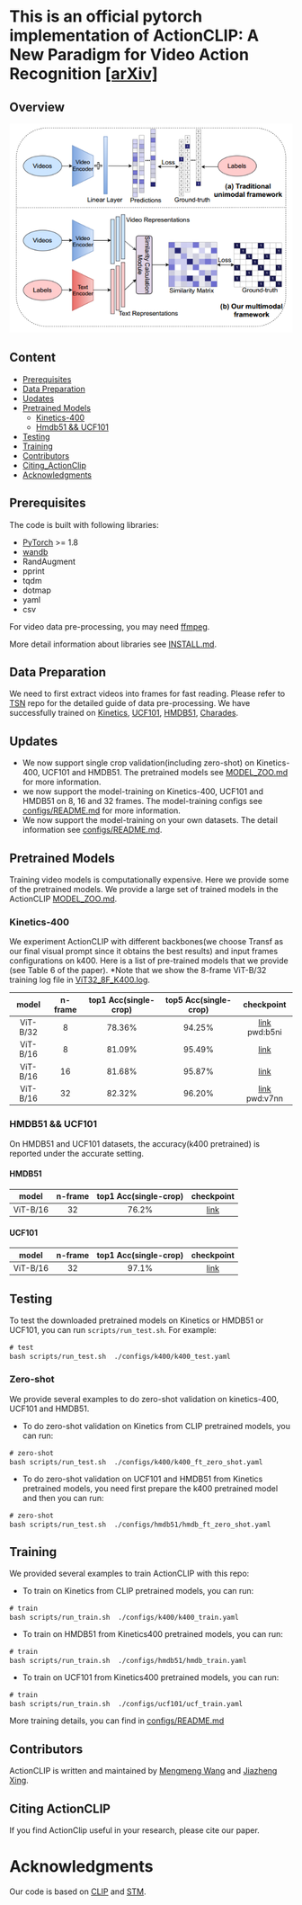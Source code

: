 # This is an official pytorch implementation of ActionCLIP: A New Paradigm for Video Action Recognition [[arXiv]](https://arxiv.org/abs/2109.08472)

## Overview

![ActionCLIP](ActionCLIP.png)

## Content 
 - [Prerequisites](#prerequisites)
- [Data Preparation](#data-preparation)
- [Uodates](#updates)
- [Pretrained Models](#pretrained-models)
  * [Kinetics-400](#kinetics-400)
  * [Hmdb51 && UCF101](#HMDB51&&UCF101)
- [Testing](#testing)
- [Training](#training)
- [Contributors](#Contributors)
- [Citing_ActionClip](#Citing_ActionCLIP)
- [Acknowledgments](#Acknowledgments)

## Prerequisites

The code is built with following libraries:

- [PyTorch](https://pytorch.org/) >= 1.8
- [wandb](https://wandb.ai/)
- RandAugment
- pprint
- tqdm
- dotmap
- yaml
- csv

For video data pre-processing, you may need [ffmpeg](https://www.ffmpeg.org/).

More detail information about libraries see [INSTALL.md](INSTALL.md).

## Data Preparation
We need to first extract videos into frames for fast reading. Please refer to [TSN](https://github.com/yjxiong/temporal-segment-networks) repo for the detailed guide of data pre-processing.
We have successfully trained on [Kinetics](https://deepmind.com/research/open-source/open-source-datasets/kinetics/), [UCF101](http://crcv.ucf.edu/data/UCF101.php), [HMDB51](http://serre-lab.clps.brown.edu/resource/hmdb-a-large-human-motion-database/),
[Charades](https://prior.allenai.org/projects/charades). 
 
## Updates
- We now support single crop validation(including zero-shot) on Kinetics-400, UCF101 and HMDB51. The pretrained models see [MODEL_ZOO.md](MODEL_ZOO.md) for more information.
- we now support the model-training on Kinetics-400, UCF101 and HMDB51 on 8, 16 and 32 frames. The model-training configs see [configs/README.md](configs/README.md) for more information.
- We now support the model-training on your own datasets. The detail information see  [configs/README.md](configs/README.md).

## Pretrained Models
Training video models is computationally expensive. Here we provide some of the pretrained models.
We provide a large set of trained models in the ActionCLIP [MODEL_ZOO.md](MODEL_ZOO.md).

### Kinetics-400
We experiment ActionCLIP with different backbones(we choose Transf as our final visual
prompt since it obtains the best results) and input frames configurations on k400. Here is a list of pre-trained models that we provide (see Table 6 of the paper).
*Note that we show the 8-frame ViT-B/32 training log file in [ViT32_8F_K400.log](logs/ViT32_8F_K400.log).


 | model             | n-frame     | top1 Acc(single-crop) | top5 Acc(single-crop)| checkpoint                                                   |
| :-----------------: | :-----------: | :-------------: |:-------------: |:---------------------------------------------------------: | 
|ViT-B/32 | 8 | 78.36%          | 94.25%|[link](https://pan.baidu.com/s/1NOKtVG6wxCrKvZ12IAofSQ) pwd:b5ni 
| ViT-B/16  | 8 |   81.09%    | 95.49% |[link]() 
| ViT-B/16 | 16 | 81.68%  | 95.87% |[link]() 
| ViT-B/16 | 32 |82.32%    | 96.20% |[link](https://pan.baidu.com/s/1t3wROD0rLHQkxB2yD7TTkA) pwd:v7nn                                                       


### HMDB51 && UCF101
On HMDB51 and UCF101 datasets, the accuracy(k400 pretrained) is reported under the accurate setting.

#### HMDB51
| model             | n-frame     | top1 Acc(single-crop) | checkpoint                                                   |
| :-----------------: | :-----------: | :-------------: |:---------------------------------------------------------: | 
|ViT-B/16 | 32 | 76.2%          | [link]() 

#### UCF101
| model             | n-frame     | top1 Acc(single-crop) | checkpoint                                                   |
| :-----------------: | :-----------: | :-------------: |:---------------------------------------------------------: | 
|ViT-B/16 | 32 | 97.1%          | [link]() 

## Testing 
To test the downloaded pretrained models on Kinetics or HMDB51 or UCF101, you can run `scripts/run_test.sh`. For example:
```
# test
bash scripts/run_test.sh  ./configs/k400/k400_test.yaml

```
### Zero-shot
We provide several examples to do zero-shot validation on kinetics-400, UCF101 and HMDB51.
- To do zero-shot validation on Kinetics from CLIP pretrained models, you can run:
```
# zero-shot
bash scripts/run_test.sh  ./configs/k400/k400_ft_zero_shot.yaml
```
- To do zero-shot validation on UCF101 and HMDB51 from Kinetics pretrained models, you need first prepare the k400 pretrained model and then you can run:
```
# zero-shot
bash scripts/run_test.sh  ./configs/hmdb51/hmdb_ft_zero_shot.yaml

```


## Training
We provided several examples to train ActionCLIP  with this repo:
- To train on Kinetics from CLIP pretrained models, you can run:
```
# train 
bash scripts/run_train.sh  ./configs/k400/k400_train.yaml
```
- To train on HMDB51 from Kinetics400 pretrained models, you can run:
```
# train 
bash scripts/run_train.sh  ./configs/hmdb51/hmdb_train.yaml
```
- To train on UCF101 from Kinetics400 pretrained models, you can run:
```
# train 
bash scripts/run_train.sh  ./configs/ucf101/ucf_train.yaml
```
More training details, you can find in  [configs/README.md](configs/README.md)

## Contributors
ActionCLIP is written and maintained by [Mengmeng Wang](https://sallymmx.github.io/) and [Jiazheng Xing](https://april.zju.edu.cn/team/jiazheng-xing/).

## Citing ActionCLIP
If you find ActionClip useful in your research, please cite our paper.

# Acknowledgments
Our code is based on [CLIP](https://github.com/openai/CLIP) and [STM](https://openaccess.thecvf.com/content_ICCV_2019/papers/Jiang_STM_SpatioTemporal_and_Motion_Encoding_for_Action_Recognition_ICCV_2019_paper.pdf).
